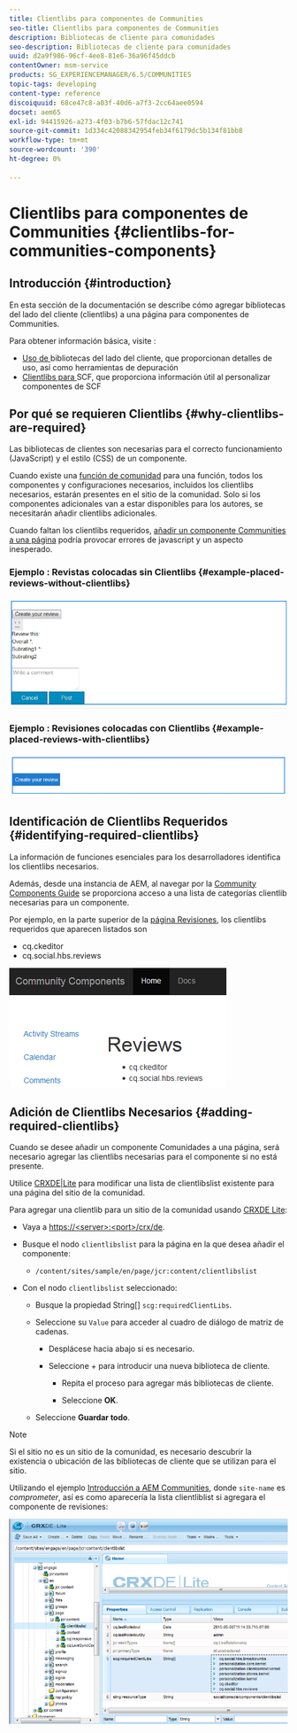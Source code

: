 ```yaml
---
title: Clientlibs para componentes de Communities
seo-title: Clientlibs para componentes de Communities
description: Bibliotecas de cliente para comunidades
seo-description: Bibliotecas de cliente para comunidades
uuid: d2a9f986-96cf-4ee8-81e6-36a96f45ddcb
contentOwner: msm-service
products: SG_EXPERIENCEMANAGER/6.5/COMMUNITIES
topic-tags: developing
content-type: reference
discoiquuid: 68ce47c8-a03f-40d6-a7f3-2cc64aee0594
docset: aem65
exl-id: 94415926-a273-4f03-b7b6-57fdac12c741
source-git-commit: 1d334c42088342954feb34f6179dc5b134f81bb8
workflow-type: tm+mt
source-wordcount: '390'
ht-degree: 0%

---
```


# Clientlibs para componentes de Communities {#clientlibs-for-communities-components}

## Introducción {#introduction}

En esta sección de la documentación se describe cómo agregar bibliotecas del lado del cliente (clientlibs) a una página para componentes de Communities.

Para obtener información básica, visite :

* [Uso de ](/help/sites-developing/clientlibs.md) bibliotecas del lado del cliente, que proporcionan detalles de uso, así como herramientas de depuración
* [Clientlibs para ](/help/communities/client-customize.md#clientlibs) SCF, que proporciona información útil al personalizar componentes de SCF


## Por qué se requieren Clientlibs {#why-clientlibs-are-required}

Las bibliotecas de clientes son necesarias para el correcto funcionamiento (JavaScript) y el estilo (CSS) de un componente.

Cuando existe una [función de comunidad](/help/communities/functions.md) para una función, todos los componentes y configuraciones necesarios, incluidos los clientlibs necesarios, estarán presentes en el sitio de la comunidad. Solo si los componentes adicionales van a estar disponibles para los autores, se necesitarán añadir clientlibs adicionales.

Cuando faltan los clientlibs requeridos, [añadir un componente Communities a una página](/help/communities/author-communities.md) podría provocar errores de javascript y un aspecto inesperado.

### Ejemplo : Revistas colocadas sin Clientlibs {#example-placed-reviews-without-clientlibs}

![colocado-review](assets/placed-reviews.png)

### Ejemplo : Revisiones colocadas con Clientlibs {#example-placed-reviews-with-clientlibs}

![review-clientlibs](assets/reviews-clientlibs.png)

## Identificación de Clientlibs Requeridos {#identifying-required-clientlibs}

La información de funciones esenciales para los desarrolladores identifica los clientlibs necesarios.

Además, desde una instancia de AEM, al navegar por la [Community Components Guide](/help/communities/components-guide.md) se proporciona acceso a una lista de categorías clientlib necesarias para un componente.

Por ejemplo, en la parte superior de la [página Revisiones](https://localhost:4502/content/community-components/en/reviews.html), los clientlibs requeridos que aparecen listados son

* cq.ckeditor
* cq.social.hbs.reviews

![clientlibs-review](assets/clientlibs-reviews.png)

## Adición de Clientlibs Necesarios {#adding-required-clientlibs}

Cuando se desee añadir un componente Comunidades a una página, será necesario agregar las clientlibs necesarias para el componente si no está presente.

Utilice [CRXDE|Lite](#using-crxde-lite) para modificar una lista de clientlibslist existente para una página del sitio de la comunidad.

Para agregar una clientlib para un sitio de la comunidad usando [CRXDE Lite](/help/sites-developing/developing-with-crxde-lite.md):

* Vaya a [https://&lt;server>:&lt;port>/crx/de](https://localhost:4502/crx/de).
* Busque el nodo `clientlibslist` para la página en la que desea añadir el componente:

   * `/content/sites/sample/en/page/jcr:content/clientlibslist`

* Con el nodo `clientlibslist` seleccionado:

   * Busque la propiedad String[] `scg:requiredClientLibs`.
   * Seleccione su `Value` para acceder al cuadro de diálogo de matriz de cadenas.

      * Desplácese hacia abajo si es necesario.
      * Seleccione + para introducir una nueva biblioteca de cliente.

         * Repita el proceso para agregar más bibliotecas de cliente.

         * Seleccione **OK**.
   * Seleccione **Guardar todo**.


>[!NOTE]
>
>Si el sitio no es un sitio de la comunidad, es necesario descubrir la existencia o ubicación de las bibliotecas de cliente que se utilizan para el sitio.

Utilizando el ejemplo [Introducción a AEM Communities](/help/communities/getting-started.md), donde `site-name` es *comprometer*, así es como aparecería la lista clientliblist si agregara el componente de revisiones:

![review-component](assets/review-component.png)
